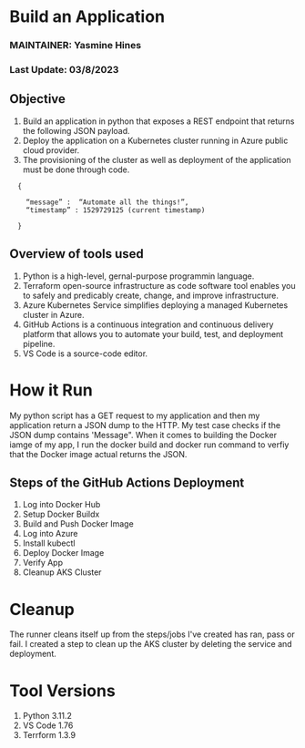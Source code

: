 # Build an Application

### MAINTAINER: Yasmine Hines
### Last Update: 03/8/2023

## Objective
1. Build an application in python that exposes a REST endpoint that returns the following JSON payload.
1. Deploy the application on a Kubernetes cluster running in Azure public cloud provider. 
1. The provisioning of the cluster as well as deployment of the application must be done through code.
```
  {
  
    “message” :  “Automate all the things!”,
    “timestamp” : 1529729125 (current timestamp)
    
  }
```

## Overview of tools used
1. Python is a high-level, gernal-purpose programmin language.
2. Terraform open-source infrastructure as code software tool enables you to safely and predicably create, change, and improve infrastructure.
3. Azure Kubernetes Service simplifies deploying a managed Kubernetes cluster in Azure.
4. GitHub Actions is a continuous integration and continuous delivery platform that allows you to automate your build, test, and deployment pipeline.
5. VS Code is a source-code editor.

# How it Run
My python script has a GET request to my application and then my application return a JSON dump to the HTTP. My test case checks if the JSON dump contains 'Message". When it comes to building the Docker iamge of my app, I run the docker build and docker run command to verfiy that the Docker image actual returns the JSON.  

## Steps of the GitHub Actions Deployment
  1. Log into Docker Hub
  1. Setup Docker Buildx
  1. Build and Push Docker Image
  1. Log into Azure
  1. Install kubectl
  1. Deploy Docker Image
  1. Verify App
  1. Cleanup AKS Cluster

# Cleanup
The runner cleans itself up from the steps/jobs I've created has ran, pass or fail. I created a step to clean up the AKS cluster by deleting the service and deployment.

# Tool Versions
1. Python 3.11.2
1. VS Code 1.76
1. Terrform 1.3.9


